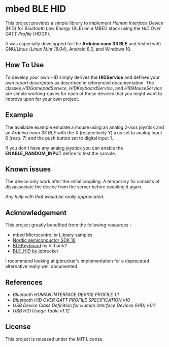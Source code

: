 # mbed BLE HID

This project provides a simple library to implement *Human Interface Device* (HID) 
for *Bluetooth Low Energy* (BLE) on a MBED stack using the *HID Over GATT Profile* (HOGP). 

It was especially developped for the **Arduino nano 33 BLE** and tested with GNU/Linux (*Linux Mint 18.04*), 
Android 8.0, and Windows 10.

## How To Use

To develop your own HID simply derives the **HIDService** and defines your own *report descriptors*
as described in referenced documentation. The classes *HIDGamepadService*, *HIDKeyboardService*, 
and *HIDMouseService* are simple working-cases for each of those devices that you might want to improve upon for
your own project.

## Example

The available example emulate a mouse using an analog 2-axis joystick and an *Arduino nano 33 BLE* 
with the X (respectively Y) axis set to analog input 6 (resp. 7) and the push button set to digital input 1.

If you don't have any analog joystick you can enable the **ENABLE_RANDOM_INPUT** define to test the sample.

## Known issues

The device only work after the initial coupling. A temporary fix consists of dissassociate the device 
from the server before coupling it again.

*Any help with that would be really appreciated.*

## Acknowledgement

This project greatly benefited from the following resources :

* mbed Microcontroller Library samples
* [Nordic semiconductor SDK 16](http://developer.nordicsemi.com/nRF5_SDK/nRF5_SDK_v16.x.x/)
* [BLEKeyboard](https://github.com/bitbank2/BLE_Keyboard) by bitbank2
* [BLE_HID](https://github.com/jpbrucker/BLE_HID) by jpbrucker

I recommend looking at jpbrucker's implementation for a deprecated alternative really well
documented.

## References

* *Bluetooth HUMAN INTERFACE DEVICE PROFILE 1.1*
* *Bluetooth HID OVER GATT PROFILE SPECIFICATION v10*
* *USB Device Class Definition for Human Interface Devices (HID) v1.11* 
* *USB HID Usage Table v1.12*

## License

This project is released under the MIT License.